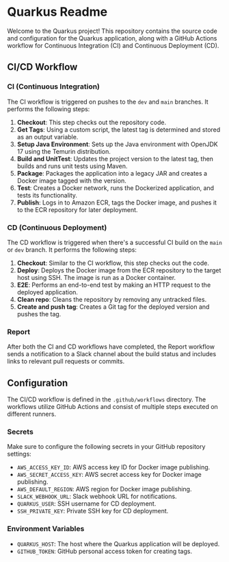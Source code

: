 # Quarkus Readme

Welcome to the Quarkus project! This repository contains the source code and configuration for the Quarkus application, along with a GitHub Actions workflow for Continuous Integration (CI) and Continuous Deployment (CD).

## CI/CD Workflow

### CI (Continuous Integration)

The CI workflow is triggered on pushes to the `dev` and `main` branches. It performs the following steps:

1. **Checkout**: This step checks out the repository code.
2. **Get Tags**: Using a custom script, the latest tag is determined and stored as an output variable.
3. **Setup Java Environment**: Sets up the Java environment with OpenJDK 17 using the Temurin distribution.
4. **Build and UnitTest**: Updates the project version to the latest tag, then builds and runs unit tests using Maven.
5. **Package**: Packages the application into a legacy JAR and creates a Docker image tagged with the version.
6. **Test**: Creates a Docker network, runs the Dockerized application, and tests its functionality.
7. **Publish**: Logs in to Amazon ECR, tags the Docker image, and pushes it to the ECR repository for later deployment.

### CD (Continuous Deployment)

The CD workflow is triggered when there's a successful CI build on the `main` or `dev` branch. It performs the following steps:

1. **Checkout**: Similar to the CI workflow, this step checks out the code.
2. **Deploy**: Deploys the Docker image from the ECR repository to the target host using SSH. The image is run as a Docker container.
3. **E2E**: Performs an end-to-end test by making an HTTP request to the deployed application.
4. **Clean repo**: Cleans the repository by removing any untracked files.
5. **Create and push tag**: Creates a Git tag for the deployed version and pushes the tag.

### Report

After both the CI and CD workflows have completed, the Report workflow sends a notification to a Slack channel about the build status and includes links to relevant pull requests or commits.

## Configuration

The CI/CD workflow is defined in the `.github/workflows` directory. The workflows utilize GitHub Actions and consist of multiple steps executed on different runners.

### Secrets

Make sure to configure the following secrets in your GitHub repository settings:

- `AWS_ACCESS_KEY_ID`: AWS access key ID for Docker image publishing.
- `AWS_SECRET_ACCESS_KEY`: AWS secret access key for Docker image publishing.
- `AWS_DEFAULT_REGION`: AWS region for Docker image publishing.
- `SLACK_WEBHOOK_URL`: Slack webhook URL for notifications.
- `QUARKUS_USER`: SSH username for CD deployment.
- `SSH_PRIVATE_KEY`: Private SSH key for CD deployment.

### Environment Variables

- `QUARKUS_HOST`: The host where the Quarkus application will be deployed.
- `GITHUB_TOKEN`: GitHub personal access token for creating tags.

